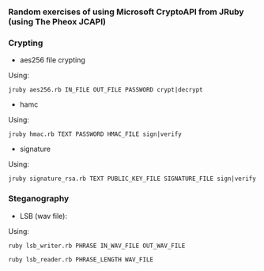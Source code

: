 ### Random exercises of using Microsoft CryptoAPI from JRuby (using The Pheox JCAPI)

### Crypting ###

* aes256 file crypting

Using:

```
jruby aes256.rb IN_FILE OUT_FILE PASSWORD crypt|decrypt
```

* hamc

Using:

```
jruby hmac.rb TEXT PASSWORD HMAC_FILE sign|verify
```

* signature

Using:

```
jruby signature_rsa.rb TEXT PUBLIC_KEY_FILE SIGNATURE_FILE sign|verify
```

### Steganography ###

* LSB (wav file):

Using:

```
ruby lsb_writer.rb PHRASE IN_WAV_FILE OUT_WAV_FILE
```

```
ruby lsb_reader.rb PHRASE_LENGTH WAV_FILE
```
